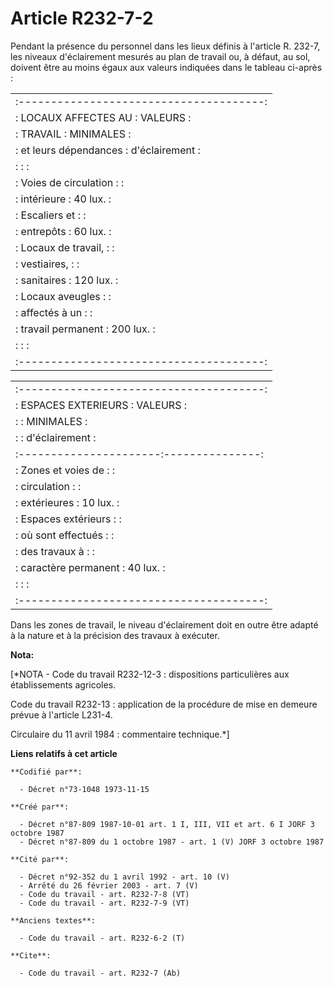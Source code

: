 # Article R232-7-2

Pendant la présence du personnel dans les lieux définis à l'article R. 232-7, les niveaux d'éclairement mesurés au plan de
travail ou, à défaut, au sol, doivent être au moins égaux aux valeurs indiquées dans le tableau ci-après :

<table>
  <tbody>
    <tr>
      <td> :--------------------------------------:</td>
    </tr>
    <tr>
      <td> : LOCAUX AFFECTES AU   :     VALEURS   :</td>
    </tr>
    <tr>
      <td> :       TRAVAIL        :    MINIMALES  :</td>
    </tr>
    <tr>
      <td> : et leurs dépendances : d'éclairement :</td>
    </tr>
    <tr>
      <td> :                      :               :</td>
    </tr>
    <tr>
      <td> : Voies de circulation :               :</td>
    </tr>
    <tr>
      <td> :  intérieure          :     40 lux.   :</td>
    </tr>
    <tr>
      <td> : Escaliers et         :               :</td>
    </tr>
    <tr>
      <td> :  entrepôts           :     60 lux.   :</td>
    </tr>
    <tr>
      <td> : Locaux de travail,   :               :</td>
    </tr>
    <tr>
      <td> :  vestiaires,         :               :</td>
    </tr>
    <tr>
      <td> :  sanitaires          :    120 lux.   :</td>
    </tr>
    <tr>
      <td> : Locaux aveugles      :               :</td>
    </tr>
    <tr>
      <td> :  affectés à un       :               :</td>
    </tr>
    <tr>
      <td> :  travail permanent   :    200 lux.   :</td>
    </tr>
    <tr>
      <td> :                      :               :</td>
    </tr>
    <tr>
      <td> :--------------------------------------:</td>
    </tr>
  </tbody>
</table>

<table>
  <tbody>
    <tr>
      <td> :--------------------------------------:</td>
    </tr>
    <tr>
      <td> :  ESPACES EXTERIEURS  :    VALEURS    :</td>
    </tr>
    <tr>
      <td> :                      :   MINIMALES   :</td>
    </tr>
    <tr>
      <td> :                      : d'éclairement :</td>
    </tr>
    <tr>
      <td> :----------------------:---------------:</td>
    </tr>
    <tr>
      <td> : Zones et voies de    :               :</td>
    </tr>
    <tr>
      <td> :  circulation         :               :</td>
    </tr>
    <tr>
      <td> :  extérieures         :     10 lux.   :</td>
    </tr>
    <tr>
      <td> : Espaces extérieurs   :               :</td>
    </tr>
    <tr>
      <td> :  où sont effectués   :               :</td>
    </tr>
    <tr>
      <td> :  des travaux à       :               :</td>
    </tr>
    <tr>
      <td> :  caractère permanent :     40 lux.   :</td>
    </tr>
    <tr>
      <td> :                      :               :</td>
    </tr>
    <tr>
      <td> :--------------------------------------:</td>
    </tr>
  </tbody>
</table>

Dans les zones de travail, le niveau d'éclairement doit en outre être adapté à la nature et à la précision des travaux à
exécuter.

**Nota:**

[*NOTA - Code du travail R232-12-3 : dispositions particulières aux établissements agricoles.

Code du travail R232-13 : application de la procédure de mise en demeure prévue à l'article L231-4.

Circulaire du 11 avril 1984 : commentaire technique.*]

**Liens relatifs à cet article**

	**Codifié par**:

	  - Décret n°73-1048 1973-11-15

	**Créé par**:

	  - Décret n°87-809 1987-10-01 art. 1 I, III, VII et art. 6 I JORF 3 octobre 1987
	  - Décret n°87-809 du 1 octobre 1987 - art. 1 (V) JORF 3 octobre 1987

	**Cité par**:

	  - Décret n°92-352 du 1 avril 1992 - art. 10 (V)
	  - Arrêté du 26 février 2003 - art. 7 (V)
	  - Code du travail - art. R232-7-8 (VT)
	  - Code du travail - art. R232-7-9 (VT)

	**Anciens textes**:

	  - Code du travail - art. R232-6-2 (T)

	**Cite**:

	  - Code du travail - art. R232-7 (Ab)
